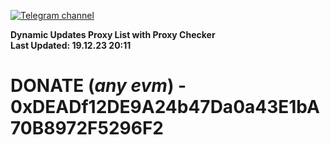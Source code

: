 [![Telegram channel](https://img.shields.io/endpoint?url=https://runkit.io/damiankrawczyk/telegram-badge/branches/master?url=https://t.me/n4z4v0d)](https://t.me/n4z4v0d) 

**Dynamic Updates Proxy List with Proxy Checker**  
**Last Updated: 19.12.23 20:11**

# DONATE (_any evm_) - 0xDEADf12DE9A24b47Da0a43E1bA70B8972F5296F2
